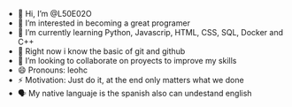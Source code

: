 - 👋 Hi, I’m @L50E02O
- 👀 I’m interested in becoming a great programer 
- 🌱 I’m currently learning Python, Javascrip, HTML, CSS, SQL, Docker and C++
- 🤗 Right now i know the basic of git and github
- 💞️ I’m looking to collaborate on proyects to improve my skills
- 😄 Pronouns: leohc
- ⚡ Motivation: Just do it, at the end only matters what we done
- 🗣️ My native languaje is the spanish also can undestand english

<!---
L50E02O/L50E02O is a ✨ special ✨ repository because its `README.md` (this file) appears on your GitHub profile.
You can click the Preview link to take a look at your changes.
--->
